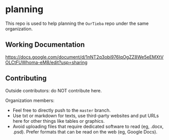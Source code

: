 # planning
This repo is used to help planning the `OurTieba` repo under the same organization.

## Working Documentation

https://docs.google.com/document/d/1nNT2q3obi976IqOgZZ8We5eEMXtVOLCtFUWhoma-eM8/edit?usp=sharing

## Contributing
Outside contributors: do NOT contribute here.

Organization members:
- Feel free to directly push to the `master` branch.
- Use txt or markdown for texts, use third-party websites and put URLs here for other things like tables or graphics.
- Avoid uploading files that require dedicated software to read (eg, .docx, .psd). Prefer formats that can be read on the web (eg, Google Docs).
